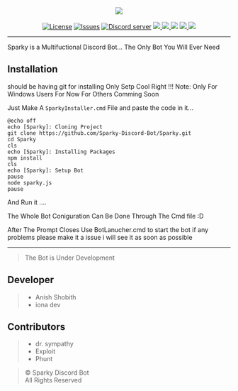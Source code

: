 <div>
  <div style="margin-left:auto;margin-right:auto;">
<p align="center" style="margin:0;">
    <img src="https://preview.ibb.co/d1UyVA/sparkygithub.png"><br><br>
</p>
    <p align="center" style="margin:0;">
      <a href="https://github.com/Sparky-Discord-Bot/Sparky/blob/master/LICENSE.md"><img src="https://img.shields.io/github/license/Anish-Shobith/Sparky-Discord-Bot.svg?style=for-the-badge&maxAge=300" alt="License"></a>
 <a href="https://github.com/Sparky-Discord-Bot/Sparky/issues"><img src="https://img.shields.io/github/issues/Anish-Shobith/Sparky-Discord-Bot/Sparky.svg?label=Issues&style=for-the-badge&maxAge=300" 
alt="Issues"></a>
 <a href="https://discord.gg/6QJUM7R"><img src="https://img.shields.io/discord/502930687503106068.svg?logo=discord&style=for-the-badge&maxAge=300" 
alt="Discord server"></a>
<a href ="https://github.com/Sparky-Discord-Bot/Sparky"><img src="https://img.shields.io/github/languages/top/Sparky-Discord-Bot/Sparky.svg?style=for-the-badge">
<a href ="http://discord.js.org"><img src = "https://img.shields.io/badge/Discord.js-Version--Stable-blue.svg?longCache=true&style=for-the-badge">
<a href="https://github.com/Sparky-Discord-Bot/Sparky"><img src="https://img.shields.io/github/issues-pr/Anish-Shobith/Sparky-Discord-Bot.svg?style=for-the-badge&maxAge=300"></a>
<a href ="https://github.com/Sparky-Discord-Bot/Sparky"><img src = "https://img.shields.io/badge/Sparky Version-V 1.0.0-orange.svg?longCache=true&style=for-the-badge">
<img src="https://img.shields.io/codacy/grade/bd1bcfddd7a546dba958a45b7843a6c9.svg?style=for-the-badge">


</a>
    </p>
  </div>
</div>

---
Sparky is a Multifuctional Discord Bot... The Only Bot You Will Ever Need

## Installation
should be having git for installing 
Only Setp Cool Right !!!
Note: Only For Windows Users For Now For Others Comming Soon

Just Make A `SparkyInstaller.cmd` File and paste the code in it... 
```
@echo off
echo [Sparky]: Cloning Project
git clone https://github.com/Sparky-Discord-Bot/Sparky.git
cd Sparky 
cls
echo [Sparky]: Installing Packages
npm install
cls
echo [Sparky]: Setup Bot
pause
node sparky.js
pause
```
And Run it ....

The Whole Bot Coniguration Can Be Done Through The Cmd file :D

After The Prompt Closes Use BotLanucher.cmd to start the bot if any problems please make it a issue i will see it as soon as possible

---

> The Bot is Under Development <br>

## Developer
>- Anish Shobith<br>
>- iona dev 

## Contributors
>- dr. sympathy <br>
>- Exploit <br>
>- Phunt <br>


> © Sparky Discord Bot <br>
> All Rights Reserved
 
